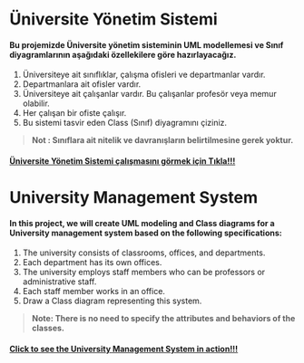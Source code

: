 # Üniversite Yönetim Sistemi

#### Bu projemizde Üniversite yönetim sisteminin UML modellemesi ve Sınıf diyagramlarının aşağıdaki özellekilere göre hazırlayacağız.

1. Üniversiteye ait sınıflıklar, çalışma ofisleri ve departmanlar vardır.
2. Departmanlara ait ofisler vardır.
3. Üniversiteye ait çalışanlar vardır. Bu çalışanlar profesör veya memur olabilir.
4. Her çalışan bir ofiste çalışır.
5. Bu sistemi tasvir eden Class (Sınıf) diyagramını çiziniz.

> **Not : Sınıflara ait nitelik ve davranışların belirtilmesine gerek yoktur.**

#### [Üniversite Yönetim Sistemi çalışmasını görmek için Tıkla!!!](https://github.com/Volkanguder/OOP/blob/master/UniversityManagementSystem/University%20Management%20System.png "Üniversite Yönetim Sistemi UML için Tıkla")

# University Management System
#### In this project, we will create UML modeling and Class diagrams for a University management system based on the following specifications:
1. The university consists of classrooms, offices, and departments.
2. Each department has its own offices.
3. The university employs staff members who can be professors or administrative staff.
4. Each staff member works in an office.
5. Draw a Class diagram representing this system.

> **Note: There is no need to specify the attributes and behaviors of the classes.**

#### [Click to see the University Management System in action!!!](https://github.com/Volkanguder/OOP/blob/master/UniversityManagementSystem/University%20Management%20System.png "Click to see the University Management System in action!!!")